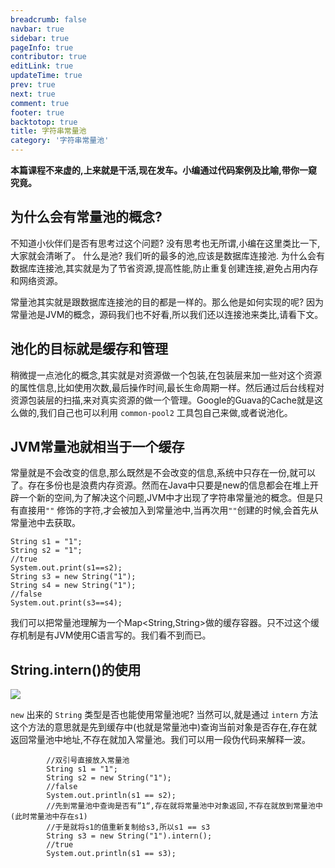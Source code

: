 ```yaml
---
breadcrumb: false
navbar: true
sidebar: true
pageInfo: true
contributor: true
editLink: true
updateTime: true
prev: true
next: true
comment: true
footer: true
backtotop: true
title: 字符串常量池
category: '字符串常量池'
---
```


<Djt/>

**本篇课程不来虚的,上来就是干活,现在发车。小编通过代码案例及比喻,带你一窥究竟。**

## 为什么会有常量池的概念?

不知道小伙伴们是否有思考过这个问题? 没有思考也无所谓,小编在这里类比一下,大家就会清晰了。
什么是池? 我们听的最多的池,应该是数据库连接池. 为什么会有数据库连接池,其实就是为了节省资源,提高性能,防止重复创建连接,避免占用内存和网络资源。

常量池其实就是跟数据库连接池的目的都是一样的。那么他是如何实现的呢? 因为常量池是JVM的概念，源码我们也不好看,所以我们还以连接池来类比,请看下文。

## 池化的目标就是缓存和管理

稍微提一点池化的概念,其实就是对资源做一个包装,在包装层来加一些对这个资源的属性信息,比如使用次数,最后操作时间,最长生命周期一样。然后通过后台线程对资源包装层的扫描,来对真实资源的做一个管理。Google的Guava的Cache就是这么做的,我们自己也可以利用 `common-pool2`
工具包自己来做,或者说池化。

## JVM常量池就相当于一个缓存

常量就是不会改变的信息,那么既然是不会改变的信息,系统中只存在一份,就可以了。存在多份也是浪费内存资源。然而在Java中只要是new的信息都会在堆上开辟一个新的空间,为了解决这个问题,JVM中才出现了字符串常量池的概念。但是只有直接用`""`
修饰的字符,才会被加入到常量池中,当再次用`""`创建的时候,会首先从常量池中去获取。

```
String s1 = "1";
String s2 = "1";
//true
System.out.print(s1==s2); 
String s3 = new String("1");
String s4 = new String("1");
//false
System.out.print(s3==s4); 
```

我们可以把常量池理解为一个Map<String,String>做的缓存容器。只不过这个缓存机制是有JVM使用C语言写的。我们看不到而已。

## String.intern()的使用

![](https://img.springlearn.cn/blog/learn_1567773914000.png)

`new` 出来的 `String` 类型是否也能使用常量池呢? 当然可以,就是通过 `intern` 方法
这个方法的意思就是先到缓存中(也就是常量池中)查询当前对象是否存在,存在就返回常量池中地址,不存在就加入常量池。我们可以用一段伪代码来解释一波。

```
        //双引号直接放入常量池
        String s1 = "1";
        String s2 = new String("1");
        //false
        System.out.println(s1 == s2);
        //先到常量池中查询是否有”1“,存在就将常量池中对象返回,不存在就放到常量池中(此时常量池中存在s1)
        //于是就将s1的值重新复制给s3,所以s1 == s3
        String s3 = new String("1").intern();
        //true
        System.out.println(s1 == s3);
```

